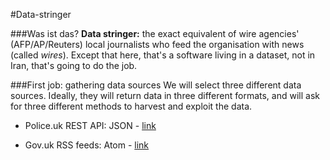 #Data-stringer

###Was ist das?
**Data stringer:** the exact equivalent of wire agencies' (AFP/AP/Reuters) local journalists who feed the organisation with news (called *wires*).
Except that here, that's a software living in a dataset, not in Iran, that's going to do the job.

###First job: gathering data sources
We will select three different data sources. Ideally, they will return data in three different formats, and will ask for three different methods to harvest and exploit the data.

* Police.uk REST API: JSON - [link](https://github.com/basilesimon/datastringer/tree/master/police.uk)

* Gov.uk RSS feeds: Atom - [link](https://github.com/basilesimon/datastringer/tree/master/gov.uk)
